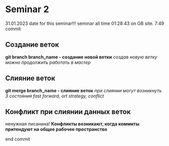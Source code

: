 # Seminar 2
31.01.2023 date for this seminar!!!
seminar all time 01:28:43 on GB site. 7:49 commit
## Создание веток
**git branch branch_name - создание новой ветки**
*создав новую ветку можно продолжить работать в мастер*
## Слияние веток
**git merge branch_name - слияние веток**
*при слиянии могут возникнуть 3 состояния fast forward, ort strategy, conflict*
## Конфликт при слиянии данных веток
ненужная писанина!
**Конфликты возникают, когда коммиты притендуют на общее рабочее пространство**

end commit